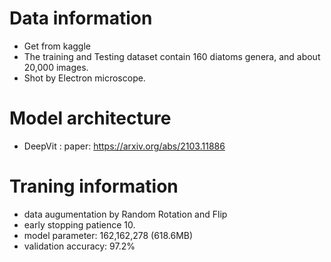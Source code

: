 # Data information
- Get from kaggle 
- The training and Testing dataset contain 160 diatoms genera, and about 20,000 images.
- Shot by Electron microscope.
# Model architecture
- DeepVit : paper: https://arxiv.org/abs/2103.11886
# Traning information
- data augumentation by Random Rotation and Flip
- early stopping patience 10.
- model parameter: 162,162,278 (618.6MB)
- validation accuracy: 97.2%
